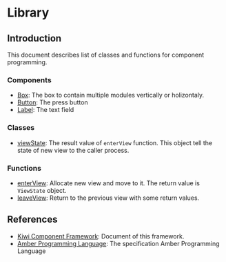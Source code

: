 # Library

## Introduction
This document describes list of classes and functions for component programming.

### Components
* [Box](components/box.md): The box to contain multiple modules vertically or holizontaly.
* [Button](components/button.md): The press button
* [Label](components/label.md): The text field

### Classes
* [viewState](https://github.com/steelwheels/KiwiCompnents/blob/master/Document/Function/viewState.md): The result value of `enterView` function. This object tell the state of new view to the caller process.

### Functions
* [enterView](https://github.com/steelwheels/KiwiCompnents/blob/master/Document/Function/enterView.md): Allocate new view and move to it. The return value is `ViewState` object.
* [leaveView](https://github.com/steelwheels/KiwiCompnents/blob/master/Document/Function/leaveView.md): Return to the previous view with some return values.

## References
* [Kiwi Component Framework](https://github.com/steelwheels/KiwiCompnents): Document of this framework.
* [Amber Programming Language](https://github.com/steelwheels/Amber/blob/master/Document/amber-language.md): The specification Amber Programming Language
 
